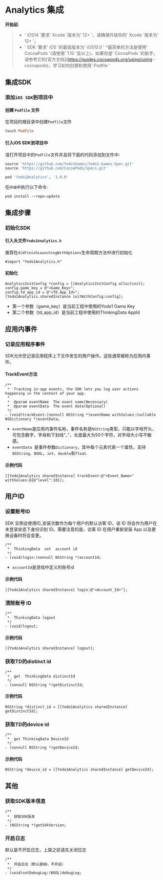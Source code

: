 # Analytics 集成

**开始前**:

>* ' iOS14 '要求' Xcode '版本为' 12+ '，请确保升级你的' Xcode '版本为' 12+ '。
>* ' SDK '要求' iOS '的最低版本为' iOS10.0 '
>*最简单的方法是使用' CocoaPods '(请使用' 1.10 '及以上)，如果你是' CocoaPods '的新手，请参考它的[官方文档](https://guides.cocoapods.org/using/using -cocoapods)，学习如何创建和使用' Podfile '

## 集成SDK

### 添加`iOS SDK`到项目中

#### 创建 `Podfile` 文件</br>

在项目的根目录中创建`Podfile`文件

```ruby
touch Podfile
```

#### 引入iOS SDK到项目中</br>

请打开项目中的`Podfile`文件并且将下面的代码添加到文件中:

```ruby
source 'https://github.com/Yodo1Games/Yodo1-Games-Spec.git'
source 'https://github.com/CocoaPods/Specs.git'

pod 'Yodo1Analytics', '1.0.0'
```

在`终端`中执行以下命令:</br>

```ruby
pod install --repo-update
```

## 集成步骤

### 初始化SDK

#### 引入头文件`Yodo1Analytics.h`

推荐在`didFinishLaunchingWithOptions`生命周期方法中进行初始化

``` obj-c
#import "Yodo1Analytics.h"
```

#### 初始化

``` obj-c
AnalyticsInitConfig *config = [[AnalyticsInitConfig alloc]init];
config.game_key = @"<Game_Key>";
config.td_app_id = @"<TD_App_Id>";
[Yodo1Analytics.sharedInstance initWithConfig:config];
```

* 第一个参数（game_key）是当前工程中使用的Yodo1 Game Key
* 第二个参数（td_app_id）是当前工程中使用的ThinkingData AppId

## 应用内事件

### 记录应用程序事件

SDK允许您记录应用程序上下文中发生的用户操作。这些通常被称为应用内事件。

#### TrackEvent方法

``` obj-c
/**
 *  Tracking in-app events, the SDK lets you log user actions happening in the context of your app.
 *
 *  @param eventName  The event name(Necessary)
 *  @param eventData  The event data(Optional)
 */
- (void)trackEvent:(nonnull NSString *)eventName withValues:(nullable NSDictionary *)eventData;
```

* `eventName`是应用内事件名称，事件名称是`NSString`类型，只能以字母开头，可包含数字，字母和下划线"_"，长度最大为50个字符，对字母大小写不敏感。
* `eventData `是事件参数`Dictionary`，其中每个元素代表一个属性，支持`NSString`、`BOOL`、`int`、`double`和`float`.

#### 示例代码

``` obj-c
[[Yodo1Analytics sharedInstance] trackEvent:@"<Event_Name>" withValues:@{@"level":10}];
```

## 用户ID

### 设置账号ID

SDK 实例会使用ID_安装次数作为每个用户的默认访客 ID，该 ID 将会作为用户在未登录状态下身份识别 ID。需要注意的是，访客 ID 在用户重新安装 App 以及更换设备时将会变更。

```obj-c
/**
 *  ThinkingData  set  account id
 */
- (void)login:(nonnull NSString *)accountId;
```

* `accountId`是游戏中定义的账号id

#### 示例代码

```obj-c
[[Yodo1Analytics sharedInstance] login:@"<Account_Id>"];
```

### 清除账号 ID

```obj-c
/**
 *  ThinkingData logout
 */
- (void)logout;
```

#### 示例代码

```obj-c
[[Yodo1Analytics sharedInstance] logout];
```

### 获取TD的distinct id

```obj-c
/**
 *  get  ThinkingData distinctId
 */
- (nonnull NSString *)getDistinctId;
```

#### 示例代码

```obj-c
NSString *distinct_id = [[Yodo1Analytics sharedInstance] getDistinctId];
```

### 获取TD的device id

```obj-c
/**
 *  get ThinkingData DeviceId
 */
- (nonnull NSString *)getDeviceId;
```

#### 示例代码

```obj-c
NSString *device_id = [[Yodo1Analytics sharedInstance] getDeviceId];
```

## 其他

### 获取SDK版本信息

``` obj-c
/**
 *  获取SDK版本
 */
- (NSString *)getSdkVersion;
```

### 开启日志

默认是不开启日志，上架之前请先关闭日志

``` obj-c
/**
 *  开启日志（默认是NO，不开启）
 */
- (void)setDebugLog:(BOOL)debugLog;
```
